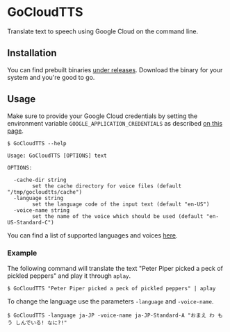 # GoCloudTTS

Translate text to speech using Google Cloud on the command line.

## Installation

You can find prebuilt binaries [under releases](https://github.com/NullEnt1ty/GoCloudTTS/releases). Download the binary
for your system and you're good to go.

## Usage

Make sure to provide your Google Cloud credentials by setting the environment variable `GOOGLE_APPLICATION_CREDENTIALS`
as described [on this page](https://cloud.google.com/docs/authentication/getting-started).

```
$ GoCloudTTS --help

Usage: GoCloudTTS [OPTIONS] text

OPTIONS:

  -cache-dir string
        set the cache directory for voice files (default "/tmp/gocloudtts/cache")
  -language string
        set the language code of the input text (default "en-US")
  -voice-name string
        set the name of the voice which should be used (default "en-US-Standard-C")
```

You can find a list of supported languages and voices [here](https://cloud.google.com/text-to-speech/docs/voices).

### Example

The following command will translate the text "Peter Piper picked a peck of pickled peppers" and play it through `aplay`.

```
$ GoCloudTTS "Peter Piper picked a peck of pickled peppers" | aplay
```

To change the language use the parameters `-language` and `-voice-name`.

```
$ GoCloudTTS -language ja-JP -voice-name ja-JP-Standard-A "おまえ わ もう しんでいる! なに?!"
```
